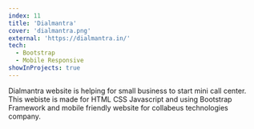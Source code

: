 ```yaml
---
index: 11
title: 'Dialmantra'
cover: 'dialmantra.png'
external: 'https://dialmantra.in/'
tech:
  - Bootstrap
  - Mobile Responsive
showInProjects: true
---
```

 Dialmantra website is helping for small business to start mini call center. This webiste is made for HTML CSS Javascript and using Bootstrap Framework and mobile friendly website for collabeus technologies company.
